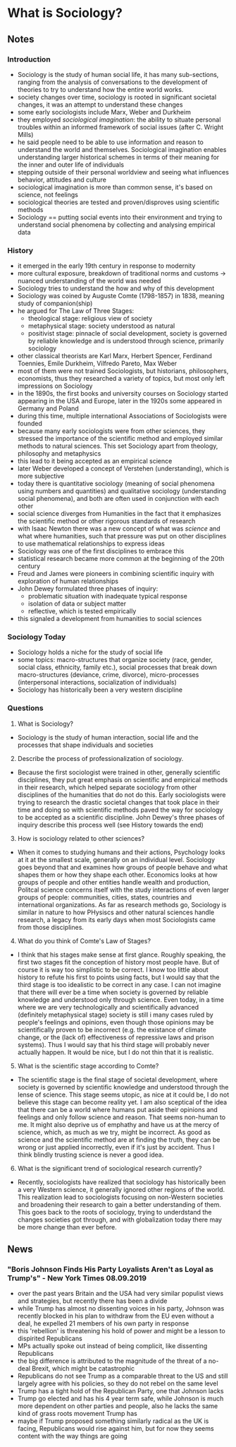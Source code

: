 # What is Sociology?

## Notes

### Introduction

- Sociology is the study of human social life, it has many sub-sections, ranging from the
  analysis of conversations to the development of theories to try to understand how
  the entire world works.
- society changes over time, sociology is rooted in significant societal changes, it was an
  attempt to understand these changes
- some early sociologists include Marx, Weber and Durkheim
- they employed _sociological imagination_: the ability to situate personal troubles
  within an informed framework of social issues (after C. Wright Mills)
- he said people need to be able to use information and reason to understand the world
  and themselves. Sociological imagination enables understanding larger historical
  schemes in terms of their meaning for the inner and outer life of individuals
- stepping outside of their personal worldview and seeing what influences behavior,
  attitudes and culture
- sociological imagination is more than common sense, it's based on science, not feelings
- sociological theories are tested and proven/disproves using scientific methods
- Sociology == putting social events into their environment and trying to understand
  social phenomena by collecting and analysing empirical data

### History

- it emerged in the early 19th century in response to modernity
- more cultural exposure, breakdown of traditional norms and customs -> nuanced
  understanding of the world was needed
- Sociology tries to understand the how and why of this development
- Sociology was coined by Auguste Comte (1798-1857) in 1838, meaning study of
  companion(ship)
- he argued for The Law of Three Stages:
  - theological stage: religious view of society
  - metaphysical stage: society understood as natural
  - positivist stage: pinnacle of social development, society is governed by reliable
    knowledge and is understood through science, primarily sociology
- other classical theorists are Karl Marx, Herbert Spencer, Ferdinand Toennies, Emile
  Durkheim, Vilfredo Pareto, Max Weber
- most of them were not trained Sociologists, but historians, philosophers, economists,
  thus they researched a variety of topics, but most only left impressions on Sociology
- in the 1890s, the first books and university courses on Sociology started appearing in
  the USA and Europe, later in the 1920s some appeared in Germany and Poland
- during this time, multiple international Associations of Sociologists were founded
- because many early sociologists were from other sciences, they stressed the importance
  of the scientific method and employed similar methods to natural sciences. This set
  Sociology apart from theology, philosophy and metaphysics
- this lead to it being accepted as an empirical science
- later Weber developed a concept of Verstehen (understanding), which is more subjective
- today there is quantitative sociology (meaning of social phenomena using numbers and
  quantities) and qualitative sociology (understanding social phenomena), and both are
  often used in conjunction with each other
- social science diverges from Humanities in the fact that it emphasizes the scientific
  method or other rigorous standards of research
- with Isaac Newton there was a new concept of what was _science_ and what where
  humanities, such that pressure was put on other disciplines to use mathematical
  relationships to express ideas
- Sociology was one of the first disciplines to embrace this
- statistical research became more common at the beginning of the 20th century
- Freud and James were pioneers in combining scientific inquiry with exploration of human
  relationships
- John Dewey formulated three phases of inquiry:
  - problematic situation with inadequate typical response
  - isolation of data or subject matter
  - reflective, which is tested empirically
- this signaled a development from humanities to social sciences

### Sociology Today

- Sociology holds a niche for the study of social life
- some topics: macro-structures that organize society (race, gender, social class,
  ethnicity, family etc.), social processes that break down macro-structures (deviance,
  crime, divorce), micro-processes (interpersonal interactions, socialization of
  individuals)
- Sociology has historically been a very western discipline

### Questions

1. What is Sociology?
  - Sociology is the study of human interaction, social life and the processes that shape
    individuals and societies
2. Describe the process of professionalization of sociology.
  - Because the first sociologist were trained in other, generally scientific
    disciplines, they put great emphasis on scientific and empirical methods in their
    research, which helped separate sociology from other disciplines of the humanities
    that do not do this. Early sociologists were trying to research the drastic societal
    changes that took place in their time and doing so with scientific methods paved the
    way for sociology to be accepted as a scientific discipline. John Dewey's three
    phases of inquiry describe this process well (see History towards the end)
3. How is sociology related to other sciences?
  - When it comes to studying humans and their actions, Psychology looks at it at the
    smallest scale, generally on an individual level. Sociology goes beyond that and
    examines how groups of people behave and what shapes them or how they shape each
    other. Economics looks at how groups of people and other entities handle wealth and
    production, Politcal science concerns itself with the study interactions of even larger groups of
    people: communities, cities, states, countries and international organizations. 
    As far as research methods go, Sociology is similar in nature to how PHysiscs and
    other natural sciences handle research, a legacy from its early days when most
    Sociologists came from those disciplines.
4. What do you think of Comte's Law of Stages?
  - I think that his stages make sense at first glance. Roughly speaking, the first two
    stages fit the conception of history most people have. But of course it is way too
    simplistic to be correct. I know too little about history to refute his first to
    points using facts, but I would say that the third stage is too idealistic to be
    correct in any case. I can not imagine that there will ever be a time when society is
    governed by reliable knowledge and understood only through science. Even today, in
    a time where we are very technologically and scientifically advanced (definitely
    metaphysical stage) society is still i many cases ruled by people's feelings and
    opinions, even though those opinions may be scientifically proven to be incorrect
    (e.g. the existance of climate change, or the (lack of) effectiveness of repressive
    laws and prison systems). Thus I would say that his third stage will probably never
    actually happen. It would be nice, but I do not thin that it is realistic.
5. What is the scientific stage according to Comte?
  - The scientific stage is the final stage of societal development, where society is
    governed by scientific knowledge and understood through the lense of science. This
    stage seems utopic, as nice at it could be, I do not believe this stage can become
    reality yet. I am also sceptical of the idea that there can be a world where humans
    put aside their opinions and feelings and only follow science and reason. That seems
    non-human to me. It might also deprive us of emphathy and have us at the mercy of
    science, which, as much as we try, might be incorrect. As good as science and the
    scientific method are at finding the truth, they can be wrong or just applied
    incorrectly, even if it's just by accident. Thus I think blindly trusting science is
    never a good idea.
6. What is the significant trend of sociological research currently?
  - Recently, sociologists have realized that sociology has historically been a very
    Western science, it generally ignored other regions of the world. This realization
    lead to sociologists focusing on non-Western societies and broadening their research
    to gain a better understanding of them. This goes back to the roots of sociology,
    trying to underdstand the changes societies got through, and with globalization today
    there may be more change than ever before.

## News 

### "Boris Johnson Finds His Party Loyalists Aren't as Loyal as Trump's" - New York Times 08.09.2019

- over the past years Britain and the USA had very similar populist views and strategies,
  but recently there has been a divide
- while Trump has almost no dissenting voices in his party, Johnson was recently blocked
  in his plan to withdraw from the EU even without a deal, he expelled 21 members of his
  own party in response
- this 'rebellion' is threatening his hold of power and might be a lesson to dispirited
  Republicans
- MPs actually spoke out instead of being complicit, like dissenting Republicans 
- the big difference is attributed to the magnitude of the threat of a no-deal Brexit,
  which might be catastrophic
- Republicans do not see Trump as a comparable threat to the US and still largely agree
  with his policies, so they do not rebel on the same level
- Trump has a tight hold of the Republican Party, one that Johnson lacks
- Trump go elected and has his 4 year term safe, while Johnson is much more dependent on
  other parties and people, also he lacks the same kind of grass roots movement Trump has
- maybe if Trump proposed something similarly radical as the UK is facing, Republicans
  would rise against him, but for now they seems content with the way things are going
